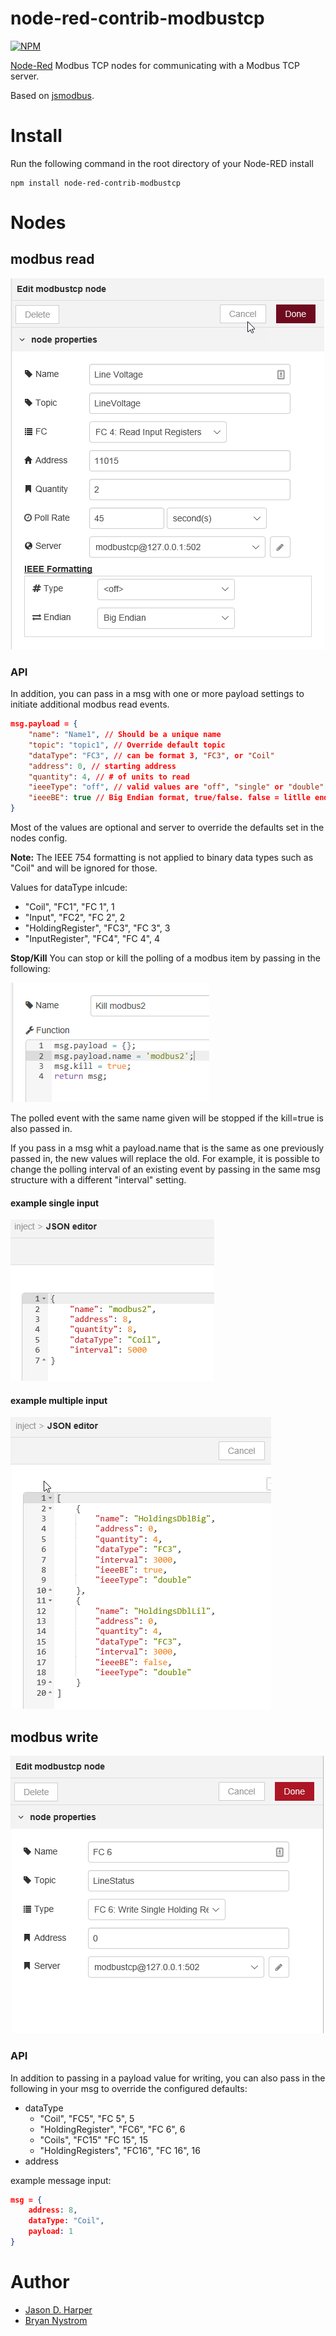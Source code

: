 node-red-contrib-modbustcp
========================

[![NPM](https://nodei.co/npm/node-red-contrib-modbustcp.png)](https://nodei.co/npm/node-red-contrib-modbustcp/)

[Node-Red][1] Modbus TCP nodes for communicating with a Modbus TCP server.

Based on [jsmodbus][2].

# Install

Run the following command in the root directory of your Node-RED install

    npm install node-red-contrib-modbustcp

# Nodes

## modbus read
![alt tag](./images/modbustcp-read2.png)

### API
In addition, you can pass in a msg with one or more payload settings to initiate additional modbus read events. 

```json
msg.payload = {
    "name": "Name1", // Should be a unique name
    "topic": "topic1", // Override default topic 
    "dataType": "FC3", // can be format 3, "FC3", or "Coil"
    "address": 0, // starting address
    "quantity": 4, // # of units to read
    "ieeeType": "off", // valid values are "off", "single" or "double"
    "ieeeBE": true // Big Endian format, true/false. false = litlle endian
}
```

Most of the values are optional and server to override the defaults set in the nodes config. 

**Note:**  The IEEE 754 formatting is not applied to binary data types such as "Coil" and will be ignored for those.

Values for dataType inlcude:
* "Coil", "FC1", "FC 1", 1
* "Input", "FC2", "FC 2", 2
* "HoldingRegister", "FC3", "FC 3", 3
* "InputRegister", "FC4", "FC 4", 4

**Stop/Kill**
You can stop or kill the polling of a modbus item by passing in the following:

![alt tag](./images/kill.png)

The polled event with the same name given will be stopped if the kill=true is also passed in.

If you pass in a msg whit a payload.name that is the same as one previously passed in, the new values will replace the old. For example, it is possible to change the polling interval of an existing event by passing in the same msg structure with a different "interval" setting.

#### example single input
![alt tag](./images/injectsingle.png)


#### example multiple input
![alt tag](./images/injectmulti.png)


## modbus write
![alt tag](./images/modbustcp-write2.png)

### API

In addition to passing in a payload value for writing, you can also pass in the following in your msg to override the configured defaults:
* dataType
  * "Coil", "FC5", "FC 5", 5
  * "HoldingRegister", "FC6", "FC 6", 6
  * "Coils", "FC15" "FC 15", 15
  * "HoldingRegisters", "FC16", "FC 16", 16
* address

example message input:
```json
msg = {
    address: 8,
    dataType: "Coil",
    payload: 1
}
```
# Author

* [Jason D. Harper][3]
* [Bryan Nystrom][4]


[1]:http://nodered.org
[2]:https://www.npmjs.com/package/jsmodbus
[3]:https://github.com/jayharper
[4]:https://github.com/bnystrom